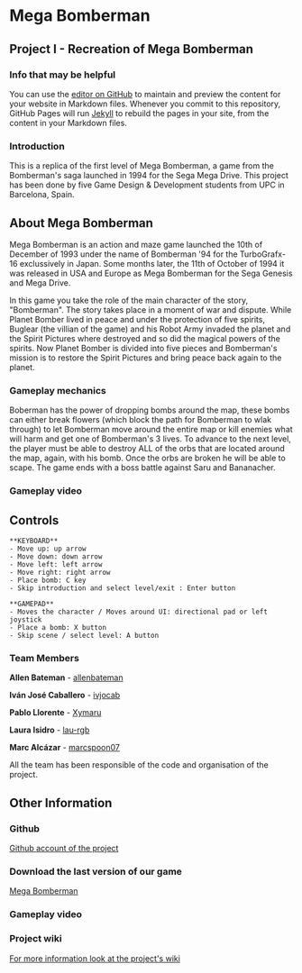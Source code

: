 # Mega Bomberman
## Project I - Recreation of Mega Bomberman

### Info that may be helpful
You can use the [editor on GitHub](https://github.com/allenbateman/SuperFantastics/edit/main/docs/index.md) to maintain and preview the content for your website in Markdown files.
Whenever you commit to this repository, GitHub Pages will run [Jekyll](https://jekyllrb.com/) to rebuild the pages in your site, from the content in your Markdown files.

### Introduction
This is a replica of the first level of Mega Bomberman, a game from the Bomberman's saga launched in 1994 for the Sega Mega Drive. This project has been done by five Game Design & Development students from UPC in Barcelona, Spain.

## About Mega Bomberman
Mega Bomberman is an action and maze game launched the 10th of December of 1993 under the name of Bomberman '94 for the TurboGrafx-16 exclussively in Japan. Some months later, the 11th of October of 1994 it was released in USA and Europe as Mega Bomberman for the Sega Genesis and Mega Drive.

In this game you take the role of the main character of the story, "Bomberman". The story takes place in a moment of war and dispute. While Planet Bomber lived in peace and under the protection of five spirits, Buglear (the villian of the game) and his Robot Army invaded the planet and the Spirit Pictures where destroyed and so did the magical powers of the spirits. Now Planet Bomber is divided into five pieces and Bomberman's mission is to restore the Spirit Pictures and bring peace back again to the planet.

### Gameplay mechanics
Boberman has the power of dropping bombs around the map, these bombs can either break flowers (which block the path for Bomberman to wlak through) to let Bomberman move around the entire map or kill enemies what will harm and get one of Bomberman's 3 lives. To advance to the next level, the player must be able to destroy ALL of the orbs that are located around the map, again, with his bomb. Once the orbs are broken he will be able to scape. The game ends with a boss battle against Saru and Bananacher.

### Gameplay video





## Controls
```
**KEYBOARD**
- Move up: up arrow
- Move down: down arrow
- Move left: left arrow
- Move right: right arrow
- Place bomb: C key
- Skip introduction and select level/exit : Enter button

**GAMEPAD**
- Moves the character / Moves around UI: directional pad or left joystick
- Place a bomb: X button
- Skip scene / select level: A button
```

### Team Members
**Allen Bateman** - [allenbateman](https://github.com/allenbateman)

**Iván José Caballero** - [ivjocab](https://github.com/ivjocab)

**Pablo Llorente** - [Xymaru](https://github.com/Xymaru)

**Laura Isidro** - [lau-rgb](https://github.com/lau-rgb)

**Marc Alcázar** - [marcspoon07](https://github.com/marcspoon07)

All the team has been responsible of the code and organisation of the project.

## Other Information
### Github
[Github account of the project](https://github.com/allenbateman/SuperFantastics)

### Download the last version of our game
[Mega Bomberman](https://github.com/allenbateman/SuperFantastics/releases)

### Gameplay video

### Project wiki
[For more information look at the project's wiki](https://github.com/allenbateman/SuperFantastics/wiki)

